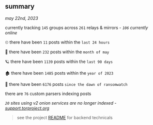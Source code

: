 
## summary
_may 22nd, 2023_

currently tracking `145` groups across `261` relays & mirrors - _`106` currently online_

⏲ there have been `11` posts within the `last 24 hours`

🦈 there have been `232` posts within the `month of may`

🪐 there have been `1139` posts within the `last 90 days`

🏚 there have been `1485` posts within the `year of 2023`

🦕 there have been `6176` posts `since the dawn of ransomwatch`

there are `76` custom parsers indexing posts

_`20` sites using v2 onion services are no longer indexed - [support.torproject.org](https://support.torproject.org/onionservices/v2-deprecation/)_

> see the project [README](https://github.com/joshhighet/ransomwatch#ransomwatch--) for backend technicals
